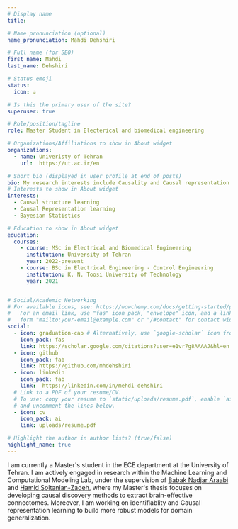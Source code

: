 ```yaml
---
# Display name
title: 

# Name pronunciation (optional)
name_pronunciation: Mahdi Dehshiri

# Full name (for SEO)
first_name: Mahdi
last_name: Dehshiri

# Status emoji
status:
  icon: ☕️

# Is this the primary user of the site?
superuser: true

# Role/position/tagline
role: Master Student in Electerical and biomedical engineering 

# Organizations/Affiliations to show in About widget
organizations:
  - name: Univeristy of Tehran
    url:  https://ut.ac.ir/en

# Short bio (displayed in user profile at end of posts)
bio: My research interests include Causality and Causal representation learning 
# Interests to show in About widget
interests:
  - Causal structure learning 
  - Causal Representation learning 
  - Bayesian Statistics

# Education to show in About widget
education:
  courses:
    - course: MSc in Electrical and Biomedical Engineering
      institution: University of Tehran
      year: 2022-present
    - course: BSc in Electrical Engineering ‑ Control Engineering
      institution: K. N. Toosi University of Technology
      year: 2021


# Social/Academic Networking
# For available icons, see: https://wowchemy.com/docs/getting-started/page-builder/#icons
#   For an email link, use "fas" icon pack, "envelope" icon, and a link in the
#   form "mailto:your-email@example.com" or "/#contact" for contact widget.
social:
  - icon: graduation-cap # Alternatively, use `google-scholar` icon from `ai` icon pack
    icon_pack: fas
    link: https://scholar.google.com/citations?user=e1vr7g8AAAAJ&hl=en
  - icon: github
    icon_pack: fab
    link: https://github.com/mhdehshiri
  - icon: linkedin
    icon_pack: fab
    link:  https://linkedin.com/in/mehdi-dehshiri
  # Link to a PDF of your resume/CV.
  # To use: copy your resume to `static/uploads/resume.pdf`, enable `ai` icons in `params.yaml`,
  # and uncomment the lines below.
  - icon: cv
    icon_pack: ai
    link: uploads/resume.pdf

# Highlight the author in author lists? (true/false)
highlight_name: true
---
```


I am currently a Master's student in the ECE department at the University of Tehran. I am actively engaged in research within the Machine Learning and Computational Modeling Lab, 
under the supervision of <a href="https://scholar.google.com/citations?user=FTcata0AAAAJ&hl=en" target="_blank"> Babak Nadjar Araabi</a> and <a href="https://scholar.google.ca/citations?user=Lc1LZWIAAAAJ&hl=en" target="_blank"> Hamid Soltanian-Zadeh</a>, where my Master's thesis focuses on developing causal discovery methods to extract brain-effective connectomes. Moreover, I am working on <a>identifiablity</a> and <a>Causal representation learning</a> to build more robust models for domain generalization.
